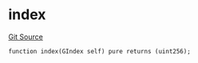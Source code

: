 # index
[Git Source](https://github.com/lidofinance/community-staking-module/blob/efc92ba178845b0562e369d8d71b585ba381ab86/src/lib/GIndex.sol)


```solidity
function index(GIndex self) pure returns (uint256);
```

